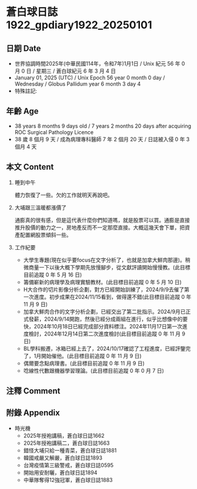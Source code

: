 [_metadata_:encoding]: - "utf-8"
[_metadata_:language]: - "zh-Hant-TW"
[_metadata_:fileformat]: - "markdown"
[_metadata_:MIME_type]: - "text/plain"
[_metadata_:markdown_version]: - "commonmark version 0.30"
[_metadata_:markdown_spec]: - "https://spec.commonmark.org/0.30/"

# 蒼白球日誌1922_gpdiary1922_20250101 #

## 日期 Date ##

* 世界協調時間2025年(中華民國114年，令和7年)1月1日 / Unix 紀元 56 年 0 月 0 日 / 星期三 / 蒼白球紀元 6 年 3 月 4 日
* January 01, 2025 (UTC) / Unix Epoch 56 year 0 month 0 day / Wednesday / Globus Pallidum year 6 month 3 day 4
* 特殊註記:

## 年齡 Age ##

* 38 years 8 months 9 days old / 7 years 2 months 20 days after acquiring ROC Surgical Pathology Licence
* 38 歲 8 個月 9 天 / 成為病理專科醫師 7 年 2 個月 20 天 / 日誌被入侵 0 年 3 個月 4 天

## 本文 Content ##

1. 睡到中午

    體力恢復了一些。欠的工作就明天再說吧。

2. 大埔跟三溫暖都漲價了

    通膨真的很有感，但是這代表什麼你們知道嗎，就是股票可以買。通膨是直接推升股價的動力之一，房地產反而不一定那麼直接。大概這幾天會下單，把資產配置網股票傾斜一些。

3. 工作紀要

    - 大學生專題(現在似乎要focus在文字分析了，也就是加拿大鮮肉那邊)。稍微商量一下以後大概下學期先放慢腳步，從文獻評讀開始慢慢教。(此目標目前追蹤 0 年 5 月 16 日)
    - 籌備嶄新的病理學及病理實驗教材。(此目標目前追蹤 0 年 5 月 10 日)
    - H大合作的切片影像分析企劃，對方已經開始訓練了，2024/9/9去催了第一次進度。初步成果在2024/11/15看到，做得還不錯(此目標目前追蹤 0 年 11 月 9 日)
    - 加拿大鮮肉合作的文字分析企劃，已經交出了第二批指示。2024/9月已正式發薪，2024/9/14開跑，然後已經分成兩組在進行，似乎比想像中的要快，2024年10月18日已經完成部分資料標注。2024年11月17日第一次進度檢討，2024年12月14日第二次進度檢討(此目標目前追蹤 0 年 11 月 9 日)
    - BL學科搬遷，冰箱已經上去了，2024/10/17確認了工程進度，已經評鑒完了，1月開始催他。(此目標目前追蹤 0 年 11 月 9 日)
    - 偶爾要念點病理書。(此目標目前追蹤 0 年 11 月 9 日)
    - 唸線性代數跟機器學習理論。(此目標目前追蹤 0 年 0 月 7 日)

## 注釋 Comment ##


## 附錄 Appendix ##

* 時光機
    - 2025年授袍講稿，蒼白球日誌1662
    - 2025年授袍講稿二，蒼白球日誌1663
    - 錯怪大埔只給一種青菜，蒼白球日誌1881
    - 韓國戒嚴又解嚴，蒼白球日誌1893
    - 台灣疫情第三級警戒，蒼白球日誌0595
    - 開始用安耐曬，蒼白球日誌1894
    - 中華隊奪得12強冠軍，蒼白球日誌1883
